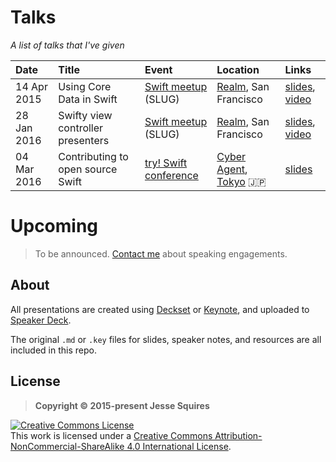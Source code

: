 # Talks

*A list of talks that I've given*

| Date          | Title                             | Event                         | Location                          | Links                             |
|:--------------|:----------------------------------|:------------------------------|:----------------------------------|:----------------------------------|
| 14 Apr 2015   | Using Core Data in Swift          | [Swift meetup][event1] (SLUG)   | [Realm][location1], San Francisco | [slides][slides1], [video][video1]|
| 28 Jan 2016   | Swifty view controller presenters | [Swift meetup][event2] (SLUG)   | [Realm][location2], San Francisco | [slides][slides2], [video][video2]|
| 04 Mar 2016   | Contributing to open source Swift | [try! Swift conference][event3] | [Cyber Agent](https://www.cyberagent.co.jp), [Tokyo][location3] :jp: | [slides][slides3] |

# Upcoming

> To be announced. <a href="mailto:jesse.squires.developer@gmail.com">Contact me</a> about speaking engagements.

## About

All presentations are created using [Deckset](http://www.decksetapp.com) or [Keynote](https://www.apple.com/mac/keynote/), and uploaded to [Speaker Deck](https://speakerdeck.com/jessesquires). 

The original `.md` or `.key` files for slides, speaker notes, and resources are all included in this repo.

## License

>**Copyright &copy; 2015-present Jesse Squires**

<a rel="license" href="https://creativecommons.org/licenses/by-nc-sa/4.0/"><img alt="Creative Commons License" style="border-width:0" src="https://i.creativecommons.org/l/by-nc-sa/4.0/88x31.png" /></a><br />This work is licensed under a <a rel="license" href="https://creativecommons.org/licenses/by-nc-sa/4.0/">Creative Commons Attribution-NonCommercial-ShareAlike 4.0 International License</a>.

<!-- Links -->

[slides1]:https://speakerdeck.com/jessesquires/using-core-data-in-swift
[event1]:https://www.meetup.com/swift-language/events/220612410/
[location1]:https://realm.io
[video1]:https://realm.io/news/jesse-squires-core-data-swift

[slides2]:https://speakerdeck.com/jessesquires/swifty-view-controller-presenters
[event2]:https://www.meetup.com/swift-language/events/227833264/
[location2]:https://realm.io
[video2]:https://realm.io/news/slug-jesse-squires-swifty-view-controller-presenters

[slides3]:https://speakerdeck.com/jessesquires/contributing-to-open-source-swift
[event3]:http://www.tryswiftconf.com/en
[location3]:http://www.tryswiftconf.com/en#location
[video3]:https://realm.io/news/
